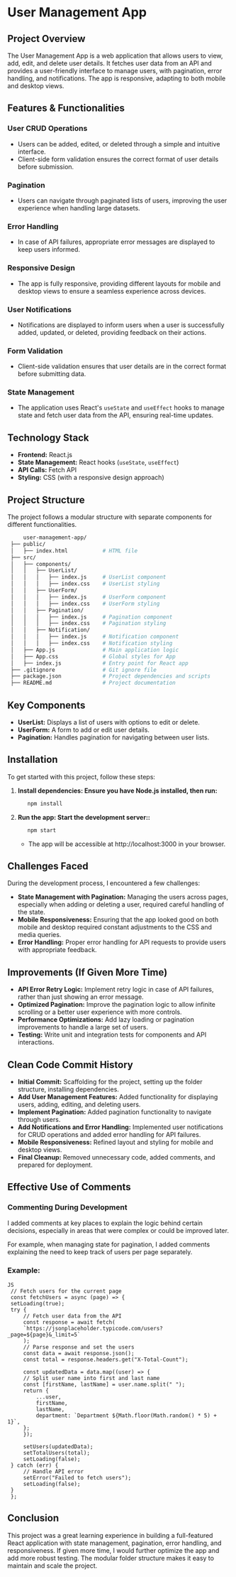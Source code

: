 # User Management App

## Project Overview
The User Management App is a web application that allows users to view, add, edit, and delete user details. It fetches user data from an API and provides a user-friendly interface to manage users, with pagination, error handling, and notifications. The app is responsive, adapting to both mobile and desktop views.

## Features & Functionalities

### User CRUD Operations
- Users can be added, edited, or deleted through a simple and intuitive interface.
- Client-side form validation ensures the correct format of user details before submission.

### Pagination
- Users can navigate through paginated lists of users, improving the user experience when handling large datasets.

### Error Handling
- In case of API failures, appropriate error messages are displayed to keep users informed.

### Responsive Design
- The app is fully responsive, providing different layouts for mobile and desktop views to ensure a seamless experience across devices.

### User Notifications
- Notifications are displayed to inform users when a user is successfully added, updated, or deleted, providing feedback on their actions.

### Form Validation
- Client-side validation ensures that user details are in the correct format before submitting data.

### State Management
- The application uses React's `useState` and `useEffect` hooks to manage state and fetch user data from the API, ensuring real-time updates.

## Technology Stack
- **Frontend:** React.js
- **State Management:** React hooks (`useState`, `useEffect`)
- **API Calls:** Fetch API
- **Styling:** CSS (with a responsive design approach)

## Project Structure

The project follows a modular structure with separate components for different functionalities.

   ```bash
        user-management-app/
    ├── public/
    │   ├── index.html           # HTML file
    ├── src/
    │   ├── components/
    │   │   ├── UserList/
    │   │   │   ├── index.js     # UserList component
    │   │   │   ├── index.css    # UserList styling
    │   │   ├── UserForm/
    │   │   │   ├── index.js     # UserForm component
    │   │   │   ├── index.css    # UserForm styling
    │   │   ├── Pagination/
    │   │   │   ├── index.js     # Pagination component
    │   │   │   ├── index.css    # Pagination styling
    │   │   ├── Notification/
    │   │   │   ├── index.js     # Notification component
    │   │   │   ├── index.css    # Notification styling
    │   ├── App.js               # Main application logic
    │   ├── App.css              # Global styles for App
    │   ├── index.js             # Entry point for React app
    ├── .gitignore               # Git ignore file
    ├── package.json             # Project dependencies and scripts
    ├── README.md                # Project documentation

   ```

## Key Components
- **UserList:** Displays a list of users with options to edit or delete.
- **UserForm:** A form to add or edit user details.
- **Pagination:** Handles pagination for navigating between user lists.

## Installation

To get started with this project, follow these steps:

1. **Install dependencies: Ensure you have Node.js installed, then run:**
   ```bash
      npm install
   ```
2. **Run the app: Start the development server::**
   ```bash
      npm start
   ```
    - The app will be accessible at http://localhost:3000 in your browser.

## Challenges Faced
During the development process, I encountered a few challenges:
- **State Management with Pagination:** Managing the users across pages, especially when adding or deleting a user, required careful handling of the state.
- **Mobile Responsiveness:** Ensuring that the app looked good on both mobile and desktop required constant adjustments to the CSS and media queries.
- **Error Handling:** Proper error handling for API requests to provide users with appropriate feedback.

## Improvements (If Given More Time)
- **API Error Retry Logic:** Implement retry logic in case of API failures, rather than just showing an error message.
- **Optimized Pagination:** Improve the pagination logic to allow infinite scrolling or a better user experience with more controls.
- **Performance Optimizations:** Add lazy loading or pagination improvements to handle a large set of users.
- **Testing:** Write unit and integration tests for components and API interactions.

## Clean Code Commit History
- **Initial Commit:** Scaffolding for the project, setting up the folder structure, installing dependencies.
- **Add User Management Features:** Added functionality for displaying users, adding, editing, and deleting users.
- **Implement Pagination:** Added pagination functionality to navigate through users.
- **Add Notifications and Error Handling:** Implemented user notifications for CRUD operations and added error handling for API failures.
- **Mobile Responsiveness:** Refined layout and styling for mobile and desktop views.
- **Final Cleanup:** Removed unnecessary code, added comments, and prepared for deployment.

## Effective Use of Comments

### Commenting During Development
I added comments at key places to explain the logic behind certain decisions, especially in areas that were complex or could be improved later. 

For example, when managing state for pagination, I added comments explaining the need to keep track of users per page separately.

### Example:
   ```
   JS
    // Fetch users for the current page
    const fetchUsers = async (page) => {
    setLoading(true);
    try {
        // Fetch user data from the API
        const response = await fetch(
        `https://jsonplaceholder.typicode.com/users?_page=${page}&_limit=5`
        );
        // Parse response and set the users
        const data = await response.json();
        const total = response.headers.get("X-Total-Count");

        const updatedData = data.map((user) => {
        // Split user name into first and last name
        const [firstName, lastName] = user.name.split(" ");
        return {
            ...user,
            firstName,
            lastName,
            department: `Department ${Math.floor(Math.random() * 5) + 1}`,
        };
        });

        setUsers(updatedData);
        setTotalUsers(total);
        setLoading(false);
    } catch (err) {
        // Handle API error
        setError("Failed to fetch users");
        setLoading(false);
    }
    };
   
   ```

## Conclusion
This project was a great learning experience in building a full-featured React application with state management, pagination, error handling, and responsiveness. If given more time, I would further optimize the app and add more robust testing. The modular folder structure makes it easy to maintain and scale the project.


